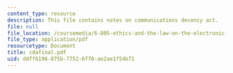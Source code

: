 ```yaml
---
content_type: resource
description: This file contains notes on communications decency act.
file: null
file_location: /coursemedia/6-805-ethics-and-the-law-on-the-electronic-frontier-fall-2005/ddff6196875b77526f70ae2ae1f54b71_cdafinal.pdf
file_type: application/pdf
resourcetype: Document
title: cdafinal.pdf
uid: ddff6196-875b-7752-6f70-ae2ae1f54b71
---
```

